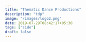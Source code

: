 ```yaml
---
title: "Thematic Dance Productions"
description: "tdp"
image: "/images/logo2.png"
date: 2019-07-29T08:42:17+05:30
tags: ["side"]
draft: false
---
```


